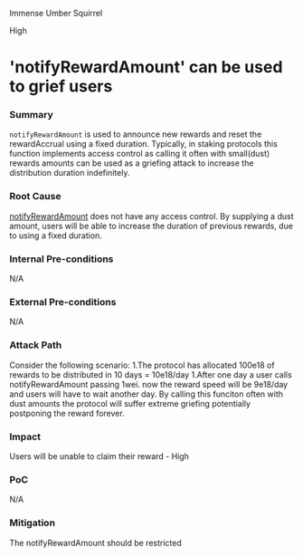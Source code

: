 Immense Umber Squirrel

High

# 'notifyRewardAmount' can be used to grief users

### Summary

`notifyRewardAmount` is used to announce new rewards and reset the rewardAccrual using a fixed duration. Typically, in staking protocols this function implements access control as calling it often with small(dust) rewards amounts can be used as a griefing attack to increase the distribution duration indefinitely.

### Root Cause

[notifyRewardAmount](https://github.com/sherlock-audit/2025-03-symm-io-stacking/blob/main/token/contracts/staking/SymmStaking.sol#L275) does not have any access control. By supplying a dust amount, users will be able to increase the duration of previous rewards, due to using a fixed duration.


### Internal Pre-conditions

N/A

### External Pre-conditions

N/A

### Attack Path

Consider the following scenario:
1.The protocol has allocated 100e18 of rewards to be distributed in 10 days = 10e18/day 
1.After one day a user calls notifyRewardAmount passing 1wei. now the reward speed will be 9e18/day and users will have to wait another day.
By calling this funciton often with dust amounts the protocol will suffer extreme griefing potentially postponing the reward forever.

### Impact

Users will be unable to claim their reward - High

### PoC

N/A

### Mitigation

The notifyRewardAmount should be restricted